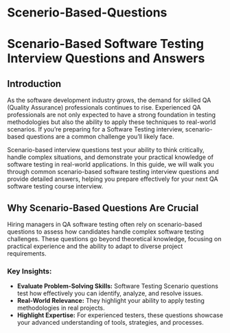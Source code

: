 # Scenerio-Based-Questions

# Scenario-Based Software Testing Interview Questions and Answers

## Introduction
As the software development industry grows, the demand for skilled QA (Quality Assurance) professionals continues to rise. Experienced QA professionals are not only expected to have a strong foundation in testing methodologies but also the ability to apply these techniques to real-world scenarios. If you’re preparing for a Software Testing interview, scenario-based questions are a common challenge you’ll likely face.

Scenario-based interview questions test your ability to think critically, handle complex situations, and demonstrate your practical knowledge of software testing in real-world applications. In this guide, we will walk you through common scenario-based software testing interview questions and provide detailed answers, helping you prepare effectively for your next QA software testing course interview.

## Why Scenario-Based Questions Are Crucial
Hiring managers in QA software testing often rely on scenario-based questions to assess how candidates handle complex software testing challenges. These questions go beyond theoretical knowledge, focusing on practical experience and the ability to adapt to diverse project requirements.

### Key Insights:
- **Evaluate Problem-Solving Skills:** Software Testing Scenario questions test how effectively you can identify, analyze, and resolve issues.
- **Real-World Relevance:** They highlight your ability to apply testing methodologies in real projects.
- **Highlight Expertise:** For experienced testers, these questions showcase your advanced understanding of tools, strategies, and processes.
